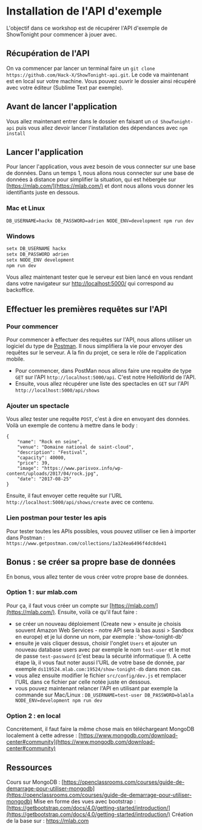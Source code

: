 # Installation de l'API d'exemple

L'objectif dans ce workshop est de récupérer l'API d'exemple de ShowTonight pour commencer à jouer avec.

## Récupération de l'API

On va commencer par lancer un terminal faire un `git clone https://github.com/Hack-X/ShowTonight-api.git`.
Le code va maintenant est en local sur votre machine. Vous pouvez ouvrir le dossier ainsi récupéré avec votre éditeur (Sublime Text par exemple).

## Avant de lancer l'application
Vous allez maintenant entrer dans le dossier en faisant un `cd ShowTonight-api` puis vous allez devoir lancer l'installation des dépendances avec `npm install`

## Lancer l'application
Pour lancer l'application, vous avez besoin de vous connecter sur une base de données. Dans un temps 1, nous allons nous connecter sur une base de données à distance pour simplifier la situation, qui est hébergée sur [https://mlab.com/](https://mlab.com/) et dont nous allons vous donner les identifiants juste en dessous.

### Mac et Linux
`DB_USERNAME=hackx DB_PASSWORD=adrien NODE_ENV=development npm run dev`

### Windows
```bash
setx DB_USERNAME hackx
setx DB_PASSWORD adrien
setx NODE_ENV development
npm run dev
```

Vous allez maintenant tester que le serveur est bien lancé en vous rendant dans votre navigateur sur [http://localhost:5000/](http://localhost:5000/) qui correspond au backoffice.

## Effectuer les premières requêtes sur l'API

### Pour commencer
Pour commencer à effectuer des requêtes sur l'API, nous allons utiliser un logiciel du type de [Postman](https://www.getpostman.com/). Il nous simplifiera la vie pour envoyer des requêtes sur le serveur. A la fin du projet, ce sera le rôle de l'application mobile.

* Pour commencer, dans PostMan nous allons faire une requête de type `GET` sur l'API `http://localhost:5000/api`. C'est notre HelloWorld de l'API.
* Ensuite, vous allez récupérer une liste des spectacles en `GET` sur l'API `http://localhost:5000/api/shows`

### Ajouter un spectacle

Vous allez tester une requête `POST`, c'est à dire en envoyant des données. Voilà un exemple de contenu à mettre dans le body :

```
{
	"name": "Rock en seine",
	"venue": "Domaine national de saint-cloud",
	"description": "Festival",
	"capacity": 40000,
	"price": 39,
	"image": "https://www.parisvox.info/wp-content/uploads/2017/04/rock.jpg",
	"date": "2017-08-25"
}
```
Ensuite, il faut envoyer cette requête sur l'URL `http://localhost:5000/api/shows/create` avec ce contenu.


### Lien postman pour tester les apis
Pour tester toutes les APIs possibles, vous pouvez utiliser ce lien à importer dans Postman : `https://www.getpostman.com/collections/1a324ea6496f4dc8de41`

## Bonus : se créer sa propre base de données

En bonus, vous allez tenter de vous créer votre propre base de données.

### Option 1 : sur mlab.com

Pour ça, il faut vous créer un compte sur [https://mlab.com/](https://mlab.com/).
Ensuite, voilà ce qu'il faut faire :

* se créer un nouveau déploiement (Create new > ensuite je choisis souvent Amazon Web Services - notre API sera là bas aussi > Sandbox en europe) et je lui donne un nom, par exemple : 'show-tonight-db'
* ensuite je vais cliquer dessus, choisir l'onglet `Users` et ajouter un nouveau database users avec par exemple le nom `test-user` et le mot de passe `test-password` (c'est beau la sécurité informatique !). A cette étape là, il vous faut noter aussi l'URL de votre base de donnée, par exemple `ds119524.mlab.com:19524/show-tonight-db` dans mon cas.
* vous allez ensuite modifier le fichier `src/config/dev.js` et remplacer l'URL dans ce fichier par celle notée juste en dessous.
* vous pouvez maintenant relancer l'API en utilisant par exemple la commande sur Mac/Linux : `DB_USERNAME=test-user DB_PASSWORD=blabla NODE_ENV=development npm run dev`


### Option 2 : en local

Concrètement, il faut faire la même chose mais en téléchargeant MongoDB localement à cette adresse : [https://www.mongodb.com/download-center#community](https://www.mongodb.com/download-center#community)

## Ressources
Cours sur MongoDB : [https://openclassrooms.com/courses/guide-de-demarrage-pour-utiliser-mongodb](https://openclassrooms.com/courses/guide-de-demarrage-pour-utiliser-mongodb)
Mise en forme des vues avec bootstrap : [https://getbootstrap.com/docs/4.0/getting-started/introduction/](https://getbootstrap.com/docs/4.0/getting-started/introduction/)
Création de la base sur : https://mlab.com
